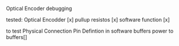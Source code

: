 Optical Encoder debugging

tested:
Optical Encodder [x]
pullup resistos [x]
software function [x]


to test
Physical Connection
Pin Defintion in software
buffers
power to buffers[] 